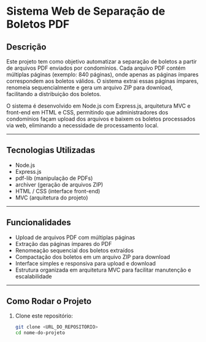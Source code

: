 # Sistema Web de Separação de Boletos PDF

## Descrição

Este projeto tem como objetivo automatizar a separação de boletos a partir de arquivos PDF enviados por condomínios. Cada arquivo PDF contém múltiplas páginas (exemplo: 840 páginas), onde apenas as páginas ímpares correspondem aos boletos válidos. O sistema extrai essas páginas ímpares, renomeia sequencialmente e gera um arquivo ZIP para download, facilitando a distribuição dos boletos.

O sistema é desenvolvido em Node.js com Express.js, arquitetura MVC e front-end em HTML e CSS, permitindo que administradores dos condomínios façam upload dos arquivos e baixem os boletos processados via web, eliminando a necessidade de processamento local.

---

## Tecnologias Utilizadas

- Node.js  
- Express.js  
- pdf-lib (manipulação de PDFs)  
- archiver (geração de arquivos ZIP)  
- HTML / CSS (interface front-end)  
- MVC (arquitetura do projeto)  

---

## Funcionalidades

- Upload de arquivos PDF com múltiplas páginas  
- Extração das páginas ímpares do PDF  
- Renomeação sequencial dos boletos extraídos  
- Compactação dos boletos em um arquivo ZIP para download  
- Interface simples e responsiva para upload e download  
- Estrutura organizada em arquitetura MVC para facilitar manutenção e escalabilidade  

---

## Como Rodar o Projeto

1. Clone este repositório:  
   ```bash
   git clone <URL_DO_REPOSITÓRIO>
   cd nome-do-projeto
